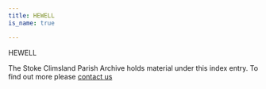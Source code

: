 ```yaml
---
title: HEWELL
is_name: true

---
```


HEWELL


The Stoke Climsland Parish Archive holds material under this index entry. To find out more please [contact us](/contact/)
